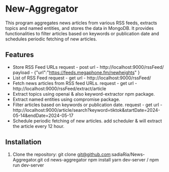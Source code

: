 # New-Aggregator
This program aggregates news articles from various RSS feeds, extracts topics and named entities, and stores the data in MongoDB.
It provides functionalities to filter articles based on keywords or publication date and schedules periodic fetching of new articles.


## Features
- Store RSS Feed URLs
   request - post
   url - http://localhost:9000/rssFeed/
   payload - {"url":"https://feeds.megaphone.fm/newheights" }
- List of RSS Feed
   request - get
   url - http://localhost:9000/rssFeed/
- Fetch news articles from  RSS feed URLs.
  request - get
  url - http://localhost:9000/rssFeed/extract/article
- Extract topics using openai & also keyword-extractor npm package.
- Extract named entities using compromise package.
- Filter articles based on keywords or publication date.
  request - get
  url - http://localhost:9000/article/search?keyword=tiktok&startDate=2024-05-14&endDate=2024-05-17
- Schedule periodic fetching of new articles.
   add scheduler & will extract the article every 12 hour.


## Installation
1. Clone the repository:
   git clone git@github.com:sadiaRia/News-Aggregator.git
   cd news-aggregator
   npm install
   yarn dev-server / npm run dev-server